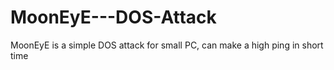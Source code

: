 # MoonEyE---DOS-Attack
MoonEyE is a simple DOS attack for small PC, can make a high ping in short time
